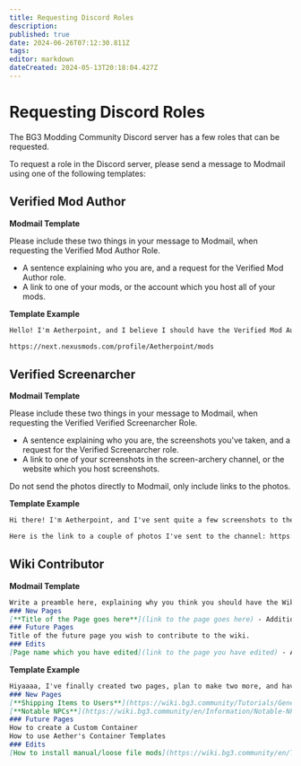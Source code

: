 ```yaml
---
title: Requesting Discord Roles
description: 
published: true
date: 2024-06-26T07:12:30.811Z
tags: 
editor: markdown
dateCreated: 2024-05-13T20:18:04.427Z
---
```


# Requesting Discord Roles
The BG3 Modding Community Discord server has a few roles that can be requested.

To request a role in the Discord server, please send a message to Modmail using one of the following templates:

## Verified Mod Author
**Modmail Template**

Please include these two things in your message to Modmail, when requesting the Verified Mod Author Role.
- A sentence explaining who you are, and a request for the Verified Mod Author role.
- A link to one of your mods, or the account which you host all of your mods.

**Template Example**
```md
Hello! I'm Aetherpoint, and I believe I should have the Verified Mod Author role, as I've created and uploaded a mod to the Nexus!

https://next.nexusmods.com/profile/Aetherpoint/mods
```

## Verified Screenarcher
**Modmail Template**

Please include these two things in your message to Modmail, when requesting the Verified Verified Screenarcher Role.
- A sentence explaining who you are, the screenshots you've taken, and a request for the Verified Screenarcher role.
- A link to one of your screenshots in the screen-archery channel, or the website which you host screenshots. 

Do not send the photos directly to Modmail, only include links to the photos.

**Template Example**
```md
Hi there! I'm Aetherpoint, and I've sent quite a few screenshots to the screen-archery channel, is it okay if I get the Verified Screenarcher role?

Here is the link to a couple of photos I've sent to the channel: https://discord.com/channels/1211056047784198186/1239975764405780633/1239983583909908490
```

## Wiki Contributor
**Modmail Template**
```md
Write a preamble here, explaining why you think you should have the Wiki Contributor Role.
### New Pages
[**Title of the Page goes here**](link to the page goes here) - Additional information.
### Future Pages
Title of the future page you wish to contribute to the wiki.
### Edits
[Page name which you have edited](link to the page you have edited) - An explanation for what you have edited on this page.
```
**Template Example**
```md
Hiyaaaa, I've finally created two pages, plan to make two more, and have done large edits to a third page.
### New Pages
[**Shipping Items to Users**](https://wiki.bg3.community/Tutorials/General/Shipping-Items-to-Users) - Complete
[**Notable NPCs**](https://wiki.bg3.community/en/Information/Notable-NPCs) - Admittedly a work in progress, but I'm hoping that more authors will contribute to the page over time. My plans are to finish adding all of the Merchants to the page.
### Future Pages
How to create a Custom Container
How to use Aether's Container Templates
### Edits
[How to install manual/loose file mods](https://wiki.bg3.community/en/Tutorials/Mod-Use/How-to-install-manual-or-loose-file-mods) - Complete rewrite of the beginning of the page's preamble, to include a more concise and understandable explanation of what loose file mods are.
```